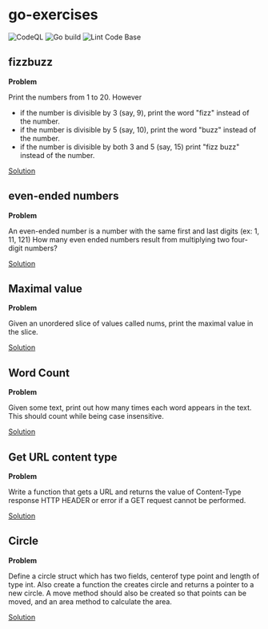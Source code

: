 # go-exercises

![CodeQL](https://github.com/zkoppert/go-exercises/workflows/CodeQL/badge.svg) ![Go build](https://github.com/zkoppert/go-exercises/workflows/Go%20build/badge.svg) ![Lint Code Base](https://github.com/zkoppert/go-exercises/workflows/Lint%20Code%20Base/badge.svg)

## fizzbuzz
**Problem**

Print the numbers from 1 to 20. However
- if the number is divisible by 3 (say, 9), print the word "fizz" instead of the number.
- if the number is divisible by 5 (say, 10), print the word "buzz" instead of the number.
- if the number is divisible by both 3 and 5 (say, 15) print "fizz buzz" instead of the number.

[Solution](fizzbuzz/fizzbuzz.go)

## even-ended numbers
**Problem**

An even-ended number is a number with the same first and last digits (ex: 1, 11, 121)
How many even ended numbers result from multiplying two four-digit numbers?

[Solution](even-end/even-end.go)

## Maximal value
**Problem**

Given an unordered slice of values called nums, print the maximal value in the slice.

[Solution](max-val/max-val.go)

## Word Count
**Problem**

Given some text, print out how many times each word appears in the text. This should count while being case insensitive.

[Solution](word-count/word-count.go)

## Get URL content type
**Problem**

Write a function that gets a URL and returns the value of Content-Type response HTTP HEADER or error if a GET request cannot be performed.

[Solution](get-url-content-type/get-url-content-type.go)

## Circle
**Problem**

Define a circle struct which has two fields, centerof type point and length of type int. Also create a function the creates circle and returns a pointer to a new circle. A move method should also be created so that points can be moved, and an area method to calculate the area.

[Solution](circle/circle.go)

